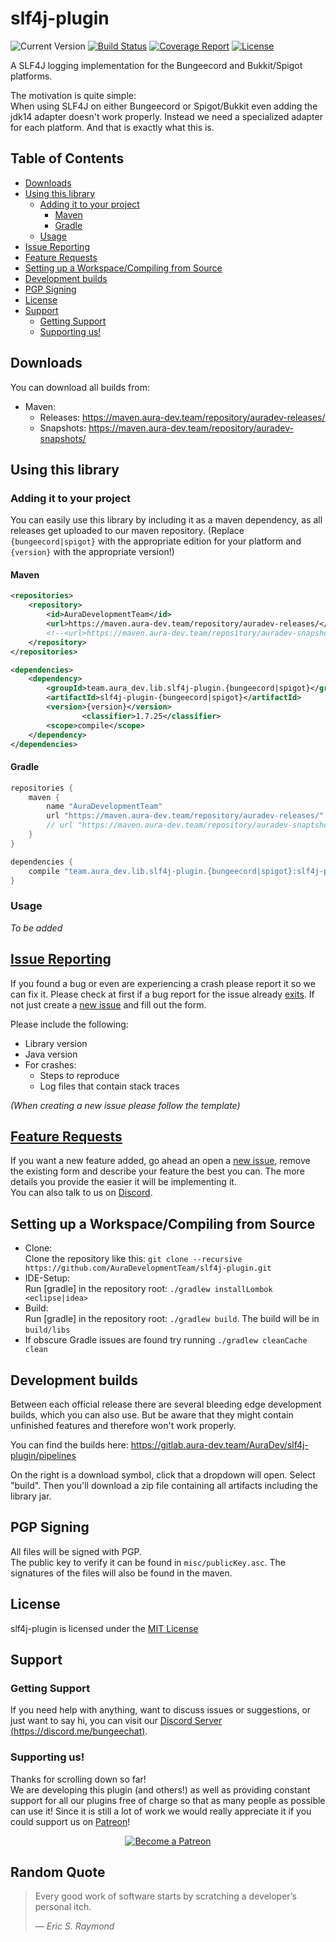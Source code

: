 # slf4j-plugin

![Current Version](https://badge.fury.io/gh/AuraDevelopmentTeam%2Fslf4j-plugin.svg)
[![Build Status](https://gitlab.aura-dev.team/AuraDev/slf4j-plugin/badges/master/build.svg)](https://gitlab.aura-dev.team/AuraDev/slf4j-plugin/pipelines)
[![Coverage Report](https://gitlab.aura-dev.team/AuraDev/slf4j-plugin/badges/master/coverage.svg)](https://gitlab.aura-dev.team/AuraDev/slf4j-plugin/pipelines)
[![License](https://img.shields.io/github/license/AuraDevelopmentTeam/slf4j-plugin.svg)](https://github.com/AuraDevelopmentTeam/slf4j-plugin/blob/master/LICENSE)

A SLF4J logging implementation for the Bungeecord and Bukkit/Spigot platforms.

The motivation is quite simple:  
When using SLF4J on either Bungeecord or Spigot/Bukkit even adding the jdk14 adapter doesn't work properly. Instead we need a specialized adapter for each
platform. And that is exactly what this is.

## Table of Contents

- [Downloads](#downloads)
- [Using this library](#using-this-library)
	- [Adding it to your project](#adding-it-to-your-project)
		- [Maven](#maven)
		- [Gradle](#gradle)
	- [Usage](#usage)
- [Issue Reporting](#issue-reporting)
- [Feature Requests](#feature-requests)
- [Setting up a Workspace/Compiling from Source](#setting-up-a-workspacecompiling-from-source)
- [Development builds](#development-builds)
- [PGP Signing](#pgp-signing)
- [License](#license)
- [Support](#support)
	- [Getting Support](#getting-support)
	- [Supporting us!](#supporting-us)

## Downloads

You can download all builds from:

- Maven:
  - Releases: https://maven.aura-dev.team/repository/auradev-releases/
  - Snapshots: https://maven.aura-dev.team/repository/auradev-snapshots/

## Using this library

### Adding it to your project

You can easily use this library by including it as a maven dependency, as all releases get uploaded to our maven repository. (Replace `{bungeecord|spigot}` with
the appropriate edition for your platform and `{version}` with the appropriate version!)

#### Maven

```xml
<repositories>
    <repository>
        <id>AuraDevelopmentTeam</id>
        <url>https://maven.aura-dev.team/repository/auradev-releases/</url>
        <!--<url>https://maven.aura-dev.team/repository/auradev-snapshots/</url>-->
    </repository>
</repositories>

<dependencies>
    <dependency>
        <groupId>team.aura_dev.lib.slf4j-plugin.{bungeecord|spigot}</groupId>
        <artifactId>slf4j-plugin-{bungeecord|spigot}</artifactId>
        <version>{version}</version>
				<classifier>1.7.25</classifier>
        <scope>compile</scope>
    </dependency>
</dependencies>
```

#### Gradle

```gradle
repositories {
    maven {
        name "AuraDevelopmentTeam"
        url "https://maven.aura-dev.team/repository/auradev-releases/"
        // url "https://maven.aura-dev.team/repository/auradev-snaptshots/"
    }
}

dependencies {
    compile "team.aura_dev.lib.slf4j-plugin.{bungeecord|spigot}:slf4j-plugin-{bungeecord|spigot}:{version}:1.7.25"
}
```

### Usage

*To be added*

## [Issue Reporting](https://github.com/AuraDevelopmentTeam/slf4j-plugin/issues)

If you found a bug or even are experiencing a crash please report it so we can fix it. Please check at first if a bug report for the issue already
[exits](https://github.com/AuraDevelopmentTeam/slf4j-plugin/issues). If not just create a
[new issue](https://github.com/AuraDevelopmentTeam/slf4j-plugin/issues/new) and fill out the form.

Please include the following:

* Library version
* Java version
* For crashes:
  * Steps to reproduce
  * Log files that contain stack traces

*(When creating a new issue please follow the template)*

## [Feature Requests](https://github.com/AuraDevelopmentTeam/slf4j-plugin/issues)

If you want a new feature added, go ahead an open a [new issue](https://github.com/AuraDevelopmentTeam/slf4j-plugin/issues/new), remove the existing form and
describe your feature the best you can. The more details you provide the easier it will be implementing it.  
You can also talk to us on [Discord](https://discord.me/bungeechat).

## Setting up a Workspace/Compiling from Source

* Clone:  
  Clone the repository like this: `git clone --recursive https://github.com/AuraDevelopmentTeam/slf4j-plugin.git`
* IDE-Setup:  
  Run [gradle] in the repository root: `./gradlew installLombok <eclipse|idea>`
* Build:  
  Run [gradle] in the repository root: `./gradlew build`. The build will be in `build/libs`
* If obscure Gradle issues are found try running `./gradlew cleanCache clean`

## Development builds

Between each official release there are several bleeding edge development builds, which you can also use. But be aware that they might contain unfinished
features and therefore won't work properly.

You can find the builds here: https://gitlab.aura-dev.team/AuraDev/slf4j-plugin/pipelines

On the right is a download symbol, click that a dropdown will open. Select "build". Then you'll download a zip file containing all artifacts including the
library jar.

## PGP Signing

All files will be signed with PGP.  
The public key to verify it can be found in `misc/publicKey.asc`. The signatures of the files will also be found in the maven.

## License

slf4j-plugin is licensed under the [MIT License](https://opensource.org/licenses/MIT)

## Support

### Getting Support

If you need help with anything, want to discuss issues or suggestions, or just want to say hi, you can visit our
[Discord Server (https://discord.me/bungeechat)](https://discord.me/bungeechat).

### Supporting us!

Thanks for scrolling down so far!  
We are developing this plugin (and others!) as well as providing constant support for all our plugins free of charge so that as many people as possible can use
it! Since it is still a lot of work we would really appreciate it if you could support us on [Patreon](https://www.patreon.com/AuraDev)!

<p align="center"><a href="https://www.patreon.com/bePatron?u=6416598"><img alt="Become a Patreon" src="https://c5.patreon.com/external/logo/become_a_patron_button.png"></a></p>

## Random Quote

> Every good work of software starts by scratching a developer’s personal itch.
>
> — <cite>Eric S. Raymond</cite>
